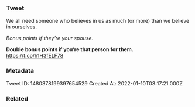### Tweet
We all need someone who believes in us as much (or more) than we believe in ourselves. 

*Bonus points if they’re your spouse.*

**Double bonus points if you’re that person for them.** https://t.co/h1H3fELF78

### Metadata
Tweet ID: 1480378199397654529
Created At: 2022-01-10T03:17:21.000Z

### Related

